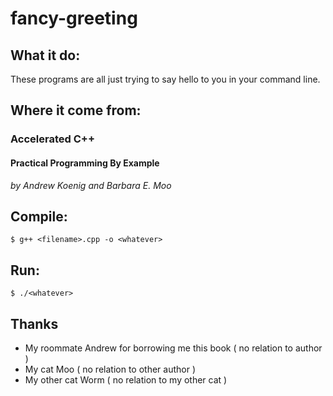 # fancy-greeting

## What it do:
These programs are all just trying to say hello to you in your command line.

## Where it come from:
### Accelerated C++
#### Practical Programming By Example
_by Andrew Koenig_ 
_and Barbara E. Moo_

## Compile:
`$ g++ <filename>.cpp -o <whatever>`
## Run:
`$ ./<whatever>`

## Thanks
* My roommate Andrew for borrowing me this book ( no relation to author )
* My cat Moo ( no relation to other author )
* My other cat Worm ( no relation to my other cat )
